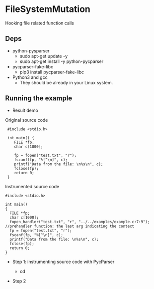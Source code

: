 # FileSystemMutation
Hooking file related function calls
## Deps
* python-pysparser
  * sudo apt-get update -y
  * sudo apt-get install -y python-pycparser
* pycparser-fake-libc
  * pip3 install pycparser-fake-libc
* Python3 and gcc 
  * They should be already in your Linux system.
## Running the example
* Result demo

Original source code
```
 #include <stdio.h>
 
 int main() {
    FILE *fp;
    char c[1000];
 
    fp = fopen("test.txt", "r");
    fscanf(fp, "%[^\n]", c);
    printf("Data from the file: \n%s\n", c);
    fclose(fp);
    return 0;
 }

```
Instrumented source code
```
#include <stdio.h>

int main()
{
  FILE *fp;
  char c[1000];
  fopen_handler("test.txt", "r", "../../examples/example.c:7:9"); //prehandler function: the last arg indicating the context 
  fp = fopen("test.txt", "r");
  fscanf(fp, "%[^\n]", c);
  printf("Data from the file: \n%s\n", c);
  fclose(fp);
  return 0;
}

```
* Step 1: instrumenting source code with PycParser
  * cd    
 
* Step 2
